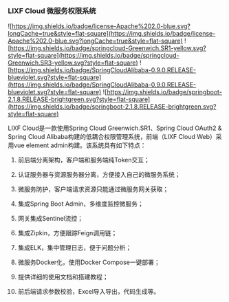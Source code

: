### LIXF Cloud 微服务权限系统
![https://img.shields.io/badge/license-Apache%202.0-blue.svg?longCache=true&style=flat-square](https://img.shields.io/badge/license-Apache%202.0-blue.svg?longCache=true&style=flat-square)
![https://img.shields.io/badge/springcloud-Greenwich.SR1-yellow.svg?style=flat-square](https://img.shields.io/badge/springcloud-Greenwich.SR3-yellow.svg?style=flat-square)
![https://img.shields.io/badge/SpringCloudAlibaba-0.9.0.RELEASE-blueviolet.svg?style=flat-square](https://img.shields.io/badge/SpringCloudAlibaba-0.9.0.RELEASE-blueviolet.svg?style=flat-square)
![https://img.shields.io/badge/springboot-2.1.8.RELEASE-brightgreen.svg?style=flat-square](https://img.shields.io/badge/springboot-2.1.8.RELEASE-brightgreen.svg?style=flat-square)

LIXF Cloud是一款使用Spring Cloud Greenwich.SR1、Spring Cloud OAuth2 & Spring Cloud Alibaba构建的低耦合权限管理系统，前端（LIXF Cloud Web）采用vue element admin构建。该系统具有如下特点：

1. 前后端分离架构，客户端和服务端纯Token交互；
 
2. 认证服务器与资源服务器分离，方便接入自己的微服务系统；

3. 微服务防护，客户端请求资源只能通过微服务网关获取；

4. 集成Spring Boot Admin，多维度监控微服务；

5. 网关集成Sentinel流控；

6. 集成Zipkin，方便跟踪Feign调用链；

7. 集成ELK，集中管理日志，便于问题分析；

8. 微服务Docker化，使用Docker Compose一键部署；

9. 提供详细的使用文档和搭建教程；

10. 前后端请求参数校验，Excel导入导出，代码生成等。